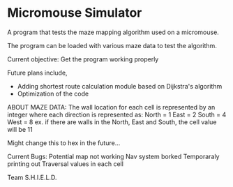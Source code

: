 Micromouse Simulator
====================
A program that tests the maze mapping algorithm used on a micromouse.

The program can be loaded with various maze data to test the algorithm.

Current objective: Get the program working properly

Future plans include,
- Adding shortest route calculation module based on Dijkstra's algorithm
- Optimization of the code


ABOUT MAZE DATA:
The wall location for each cell is represented by an integer where each
direction is represented as:
North = 1
East = 2
South = 4
West = 8
ex. if there are walls in the North, East and South, the cell value will be 11

Might change this to hex in the future...

Current Bugs:
Potential map not working
Nav system borked
Temporaraly printing out Traversal values in each cell

Team S.H.I.E.L.D.
